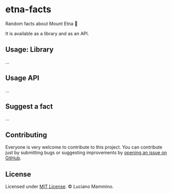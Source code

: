 # etna-facts

Random facts about Mount Etna 🌋

It is available as a library and as an API.

## Usage: Library

...


## Usage API

...


## Suggest a fact

...


## Contributing

Everyone is very welcome to contribute to this project.
You can contribute just by submitting bugs or suggesting improvements by
[opening an issue on GitHub](https://github.com/lmammino/etna-facts/issues).


## License

Licensed under [MIT License](LICENSE). © Luciano Mammino.
